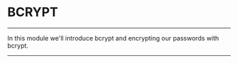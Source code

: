 # BCRYPT
---

In this module we'll introduce bcrypt and encrypting our passwords with bcrypt. 

<hr> 